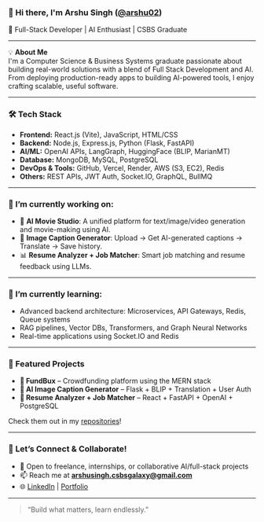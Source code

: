 ### 👋 Hi there, I'm Arshu Singh ([@arshu02](https://github.com/arshu02))  
🚀 Full-Stack Developer | AI Enthusiast | CSBS Graduate

---

💡 **About Me**  
I'm a Computer Science & Business Systems graduate passionate about building real-world solutions with a blend of Full Stack Development and AI. From deploying production-ready apps to building AI-powered tools, I enjoy crafting scalable, useful software.

---

### 🛠️ Tech Stack
- **Frontend:** React.js (Vite), JavaScript, HTML/CSS
- **Backend:** Node.js, Express.js, Python (Flask, FastAPI)
- **AI/ML:** OpenAI APIs, LangGraph, HuggingFace (BLIP, MarianMT)
- **Database:** MongoDB, MySQL, PostgreSQL
- **DevOps & Tools:** GitHub, Vercel, Render, AWS (S3, EC2), Redis
- **Others:** REST APIs, JWT Auth, Socket.IO, GraphQL, BullMQ

---

### 🔭 I’m currently working on:
- 🧠 **AI Movie Studio**: A unified platform for text/image/video generation and movie-making using AI.
- 🤖 **Image Caption Generator**: Upload → Get AI-generated captions → Translate → Save history.
- 📊 **Resume Analyzer + Job Matcher**: Smart job matching and resume feedback using LLMs.

---

### 🌱 I’m currently learning:
- Advanced backend architecture: Microservices, API Gateways, Redis, Queue systems
- RAG pipelines, Vector DBs, Transformers, and Graph Neural Networks
- Real-time applications using Socket.IO and Redis

---

### 💼 Featured Projects
- **🧾 FundBux** – Crowdfunding platform using the MERN stack  
- **📸 AI Image Caption Generator** – Flask + BLIP + Translation + User Auth  
- **🎯 Resume Analyzer + Job Matcher** – React + FastAPI + OpenAI + PostgreSQL  

Check them out in my [repositories](https://github.com/arshu02?tab=repositories)!

---

### 🤝 Let’s Connect & Collaborate!
- 💬 Open to freelance, internships, or collaborative AI/full-stack projects
- 📫 Reach me at **arshusingh.csbsgalaxy@gmail.com**
- 🌐 [LinkedIn](https://www.linkedin.com/in/arshu02) | [Portfolio](https://arshu-portfolio.vercel.app)

---

> “Build what matters, learn endlessly.”

